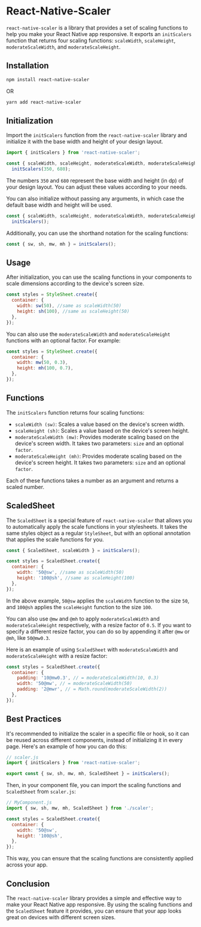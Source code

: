 # React-Native-Scaler

`react-native-scaler` is a library that provides a set of scaling functions to help you make your React Native app responsive. It exports an `initScalers` function that returns four scaling functions: `scaleWidth`, `scaleHeight`, `moderateScaleWidth`, and `moderateScaleHeight`.

## Installation

```bash
npm install react-native-scaler
```

OR

```bash
yarn add react-native-scaler
```

## Initialization

Import the `initScalers` function from the `react-native-scaler` library and initialize it with the base width and height of your design layout.

```javascript
import { initScalers } from 'react-native-scaler';

const { scaleWidth, scaleHeight, moderateScaleWidth, moderateScaleHeight } =
  initScalers(350, 680);
```

The numbers `350` and `680` represent the base width and height (in dp) of your design layout. You can adjust these values according to your needs.

You can also initialize without passing any arguments, in which case the default base width and height will be used.

```javascript
const { scaleWidth, scaleHeight, moderateScaleWidth, moderateScaleHeight } =
  initScalers();
```

Additionally, you can use the shorthand notation for the scaling functions:

```javascript
const { sw, sh, mw, mh } = initScalers();
```

## Usage

After initialization, you can use the scaling functions in your components to scale dimensions according to the device's screen size.

```javascript
const styles = StyleSheet.create({
  container: {
    width: sw(50), //same as scaleWidth(50)
    height: sh(100), //same as scaleHeight(50)
  },
});
```

You can also use the `moderateScaleWidth` and `moderateScaleHeight` functions with an optional factor. For example:

```javascript
const styles = StyleSheet.create({
  container: {
    width: mw(50, 0.3),
    height: mh(100, 0.7),
  },
});
```

## Functions

The `initScalers` function returns four scaling functions:

- `scaleWidth (sw)`: Scales a value based on the device's screen width.
- `scaleHeight (sh)`: Scales a value based on the device's screen height.
- `moderateScaleWidth (mw)`: Provides moderate scaling based on the device's screen width. It takes two parameters: `size` and an optional `factor`.
- `moderateScaleHeight (mh)`: Provides moderate scaling based on the device's screen height. It takes two parameters: `size` and an optional `factor`.

Each of these functions takes a number as an argument and returns a scaled number.

## ScaledSheet

The `ScaledSheet` is a special feature of `react-native-scaler` that allows you to automatically apply the scale functions in your stylesheets. It takes the same styles object as a regular `StyleSheet`, but with an optional annotation that applies the scale functions for you.

```javascript
const { ScaledSheet, scaleWidth } = initScalers();

const styles = ScaledSheet.create({
  container: {
    width: '50@sw', //same as scaleWidth(50)
    height: '100@sh', //same as scaleHeight(100)
  },
});
```

In the above example, `50@sw` applies the `scaleWidth` function to the size `50`, and `100@sh` applies the `scaleHeight` function to the size `100`.

You can also use `@mw` and `@mh` to apply `moderateScaleWidth` and `moderateScaleHeight` respectively, with a resize factor of `0.5`. If you want to specify a different resize factor, you can do so by appending it after `@mw` or `@mh`, like `50@mw0.3`.

Here is an example of using `ScaledSheet` with `moderateScaleWidth` and `moderateScaleHeight` with a resize factor:

```javascript
const styles = ScaledSheet.create({
  container: {
    padding: '10@mw0.3', // = moderateScaleWidth(10, 0.3)
    width: '50@mw', // = moderateScaleWidth(50)
    padding: '2@mwr', // = Math.round(moderateScaleWidth(2))
  },
});
```

## Best Practices

It's recommended to initialize the scaler in a specific file or hook, so it can be reused across different components, instead of initializing it in every page. Here's an example of how you can do this:

```javascript
// scaler.js
import { initScalers } from 'react-native-scaler';

export const { sw, sh, mw, mh, ScaledSheet } = initScalers();
```

Then, in your component file, you can import the scaling functions and `ScaledSheet` from `scaler.js`:

```javascript
// MyComponent.js
import { sw, sh, mw, mh, ScaledSheet } from './scaler';

const styles = ScaledSheet.create({
  container: {
    width: '50@sw',
    height: '100@sh',
  },
});
```

This way, you can ensure that the scaling functions are consistently applied across your app.

## Conclusion

The `react-native-scaler` library provides a simple and effective way to make your React Native app responsive. By using the scaling functions and the `ScaledSheet` feature it provides, you can ensure that your app looks great on devices with different screen sizes.
